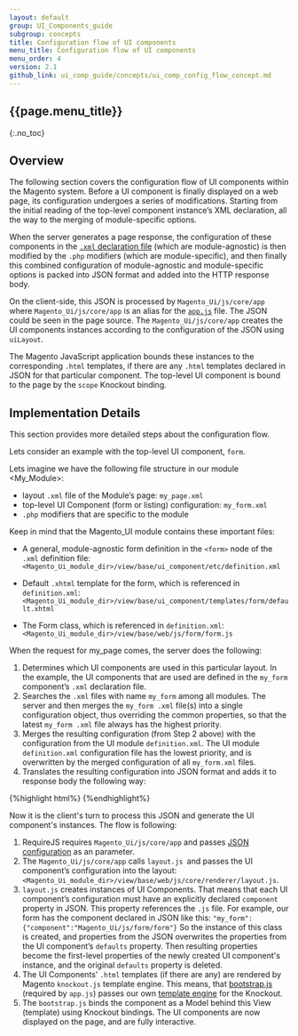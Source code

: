 ```yaml
---
layout: default
group: UI_Components_guide
subgroup: concepts
title: Configuration flow of UI components
menu_title: Configuration flow of UI components
menu_order: 4
version: 2.1
github_link: ui_comp_guide/concepts/ui_comp_config_flow_concept.md
---
```



## {{page.menu_title}}
{:.no_toc}

## Overview
The following section covers the configuration flow of UI components within the Magento system. Before a UI component is finally displayed on a web page, its configuration undergoes a series of modifications. Starting from the initial reading of the top-level component instance’s XML declaration, all the way to the merging of module-specific options.

When the server generates a page response, the configuration of these components in the [`.xml` declaration file]({{page.baseurl}}ui_comp_guide/concepts/ui_comp_xmldeclaration_concept.html) (which are module-agnostic) is then modified by the `.php` modifiers (which are module-specific), and then finally this combined configuration of module-agnostic and module-specific options is packed into JSON format and added into the HTTP response body.

On the client-side, this JSON is processed by `Magento_Ui/js/core/app` where `Magento_Ui/js/core/app` is an alias for the [`app.js`]({{site.mage2100url}}app/code/Magento/Ui/view/base/web/js/core/app.js) file. The JSON could be seen in the page source. The `Magento_Ui/js/core/app` creates the UI components instances according to the configuration of the JSON using `uiLayout`.

The Magento JavaScript application bounds these instances to the corresponding `.html` templates, if there are any `.html` templates declared in JSON for that particular component. The top-level UI component is bound to the page by the `scope` Knockout binding. 


## Implementation Details

This section provides more detailed steps about the configuration flow.

Lets consider an example with the top-level UI component, `form`.

Lets imagine we have the following file structure in our module <My_Module>:

- layout `.xml` file of the Module’s page: `my_page.xml`
- top-level UI Component (form or listing) configuration: `my_form.xml` 
- `.php` modifiers that are specific to the module

Keep in mind that the Magento_UI module contains these important files:

- A general, module-agnostic form definition in the `<form>` node of the `.xml` definition file: `<Magento_Ui_module_dir>/view/base/ui_component/etc/definition.xml`     

- Default `.xhtml` template for the form, which is referenced in `definition.xml`: `<Magento_Ui_module_dir>/view/base/ui_component/templates/form/default.xhtml`
- The Form class, which is referenced in `definition.xml`: `<Magento_Ui_module_dir>/view/base/web/js/form/form.js`

When the request for my_page comes, the server does the following:

1. Determines which UI components are used in this particular layout. In the example, the UI components that are used are defined in the `my_form` component’s `.xml` declaration file.
2. Searches the `.xml` files with name `my_form` among all modules. The server and then merges the `my_form .xml` file(s) into a single configuration object, thus overriding the common properties, so that the latest `my_form .xml` file always has the highest priority.
1. Merges the resulting configuration (from Step 2 above) with the configuration from the UI module `definition.xml`. The UI module `definition.xml` configuration file has the lowest priority, and is overwritten by the merged configuration of all `my_form.xml` files.
2. Translates the resulting configuration into JSON format and adds it to response body the following way:

{%highlight html%}
	<script type="text/x-magento-init">{"*": {"Magento_Ui/js/core/app":{<JSON_configuration>}}}</script>
{%endhighlight%}

Now it is the client's turn to process this JSON and generate the UI component's instances. The flow is following:

1. RequireJS requires `Magento_Ui/js/core/app` and passes [JSON configuration]({{page.baseurl}}javascript-dev-guide/javascript/js_init.html#declarative-notation-using-the-script-typetextx-magento-init--tag-decltag) as an parameter. 
2. The `Magento_Ui/js/core/app` calls `layout.js `and passes the UI component’s configuration into the layout: `<Magento_Ui_module_dir>/view/base/web/js/core/renderer/layout.js`.
3. `layout.js` creates instances of UI Components. That means that each UI component’s configuration must have an explicitly declared `component` property in JSON. This property references the `.js` file. For example, our form has the component declared in JSON like this:	`"my_form":{"component":"Magento_Ui/js/form/form"}`
So the instance of this class is created, and properties from the JSON overwrites the properties from the UI component’s `defaults` property. Then resulting properties become the first-level properties of the newly created UI component's instance, and the original `defaults` property is deleted.
4. The UI Components’ `.html` templates (if there are any) are rendered by Magento `knockout.js` template engine. This means, that [bootstrap.js]({{site.mage2100url}}app/code/Magento/Ui/view/base/web/js/lib/knockout/bootstrap.js) (required by `app.js`) passes our own [template engine]({{site.mage2100url}}app/code/Magento/Ui/view/base/web/js/lib/knockout/template/engine.js) for the Knockout.
5. The `bootstrap.js` binds the component as a Model behind this View (template) using Knockout bindings. The UI components are now displayed on the page, and are fully interactive.
